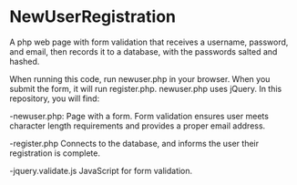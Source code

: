 # NewUserRegistration
A php web page with form validation that receives a username, password, and email, then records it to a database, with the passwords salted and hashed.

When running this code, run newuser.php in your browser. When you submit the form, it will run register.php. newuser.php uses jQuery.
In this repository, you will find:

-newuser.php: Page with a form. Form validation ensures user meets character length requirements and provides a proper email address.

-register.php Connects to the database, and informs the user their registration is complete.

-jquery.validate.js JavaScript for form validation.
